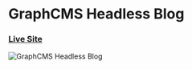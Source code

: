 # GraphCMS Headless Blog
### [Live Site](https://personal-blog-umber-alpha.vercel.app/)

![GraphCMS Headless Blog](https://i.ibb.co/NmnJnKD/image.png)


